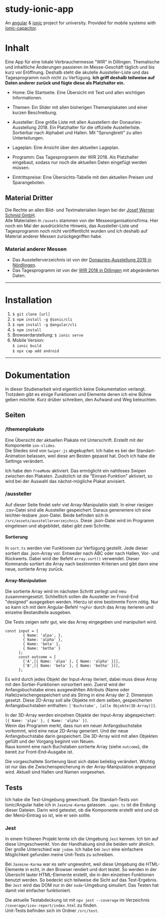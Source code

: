 # study-ionic-app
An [angular](https://angular.io) & [ionic](https://ionicframework.com) project for university. Provided for mobile systems with [ionic-capacitor](https://capacitor.ionicframework.com).

# Inhalt
Eine App für eine lokale Verbrauchermesse "WIR" in Dillingen. Thematische und inhaltliche Änderungen passieren im Messe-Geschäft täglich und bis kurz vor Eröffnung. Deshalb steht die akutelle Aussteller-Liste und das Tagesprogramm noch nicht zu Verfügung. **Ich griff deshalb teilweise auf Daten anderer zurück und fügte diese als Platzhalter ein.**

- Home: 
Die Startseite. Eine Übersicht mit Text und allen wichtigen Informationen.

- Themen: 
Ein Slider mit allen bisherigen Themenplakaten und einer kurzen Beschreibung.

- Aussteller:
Eine größe Liste mit allen Ausstellern der Donauries-Ausstellung 2018. Ein Platzhalter für die offizielle Austellerliste.   
Sortierbar nach Alphabet und Hallen. Mit "Sprungbrett" zu allen Unterteilungen.

- Lageplan:
Eine Ansicht über den aktuellen Lageplan.

- Programm:
Das Tagesprogramm der WIR 2018. Als Platzhalter eingebaut, sodass nur noch die aktuellen Daten eingefügt werden müssen.

- Eintrittspreise:
Eine Übersichts-Tabelle mit den aktuellen Preisen und Sparangeboten.

## Material Dritter
Die Rechte an allen Bild- und Textmaterialien liegen bei der [Josef Werner Schmid GmbH](https://www.jws.de).  
Alle Materialien in `/assets` stammen von der Messeorganisationsfirma. Hier noch ein Mal der ausdrückliche Hinweis, das Aussteller-Liste und Tagesprogramm noch nicht veröffentlicht wurden und ich deshalb auf Material anderer Messen zurückgegriffen habe.
### Material anderer Messen
* Das Ausstellerverzeichnis ist von der [Donauries-Ausstellung 2019 in Nördlingen](https://www.donauries-ausstellung.de).
* Das Tagesprogramm ist von der [WIR 2018 in Dillingen](https://www.wir-2018.de/tagesprogrammmenu) mit abgeänderten Daten.

---

# Installation

1. `$ git clone [url]`
3. `$ npm install -g @ionic/cli`
4. `$ npm install -g @angular/cli`
5. `$ npm install`
6. Browserdarstellung: `$ ionic serve`
7. Mobile Version:   
`$ ionic build`    
 `$ npx cap add android`

 ---

# Dokumentation
 In dieser Studienarbeit wird eigentlich keine Dokumentation verlangt. Trotzdem gibt es einige Funktionen und Elemente denen ich eine Bühne geben möchte. Kurz drüber schreiben, den Aufwand und Weg beleuchten.

## Seiten

### /themenplakate
Eine Übersicht der aktuellen Plakate mit Unterschrift. Erstellt mit der Komponente `ion-slides`.  
Die Sliedes sind von `Swiper.js` abgekupfert. Ich habe es bei der Standart-Animation belassen, weil diese am Besten gepasst hat. Doch ich habe die Settings verändert.

Ich habe den `freeMode` aktiviert. Das ermöglicht ein nahtloses Swipen zwischen den Plakaten. Zusätzlich ist  die "Einrast-Funktion" aktiviert, so wird bei der Auswahl das nächst-mögliche Plakat anvisiert.

### /aussteller
Auf dieser Seite findet sehr viel Array-Manipulatiin statt. In einer riesigen .csv-Datei sind alle Aussteller gespeichert. Daraus geneneriere ich eine leichter-lesbare .json-Datei. Beide befinden sich in `/src/assets/ausstellerverzeichnis`. 
Diese .json-Datei wird im Programm eingelesen und abgebildet, dabei gibt zwei Schritte.

#### Sortierung
In `sort.ts` werden vier Funktionen zur Verfügung gestellt. Jede dieser sortiert das .json-Array vor. Entweder nach ABC oder nach Hallen, Vor- und Rückwerts. Dabei wird der Befehl `array.sort()` verwendet. Dieser Kommando sortiert die Array nach bestimmten Kriterien und gibt dann eine neue, sortierte Array zurück. 

#### Array-Manipulation
Die sortierte Array wird im nächsten Schritt zerlegt und neu zusammengesetzt. Schließlich sollen die Aussteller im Frond-End "designed" ausgegeben werden. Hierzu ist eine bestimmte Form nötig. Nur so kann ich mit dem Angular-Befehl `*ngFor` durch das Array iterieren und einzelne Bestandteile ausgeben.

Die Tests zeigen sehr gut, wie das Array eingegeben und manipuliert wird. 
```
const input = [
        { Name: 'alpa', },
        { Name: 'alpha' },
        { Name: 'beta' },
        { Name: 'betha' }
      ];
      const outcome = [
        ['A',[{ Name: 'alpa' }, { Name: 'alpha' }]],
        ['B',[{ Name: 'beta' }, { Name: 'betha' }]],
      ];
```
Es wird durch jedes Objekt der Input-Array iteriert, dabei muss diese Array mit den Sortier-Funktionen vorsortiert sein. Zuerst wird der Anfangsbuchstabe eines ausgewählten Attributs (Name oder Halle)zwischengespeichert und als String in eine Array der 2. Dimension gesetzt. Diese 2D-Array soll alle Objekte mit dem selben, gespeicherten Anfangsbuchstaben enthalten: `['Buchstabe', [alle Objekte(3D-Array)]]`. 

In der 3D-Array werden einzelnen Objekte der Input-Array abgespeichert: `[{ Name: 'alpa' }, { Name: 'alpha' }]`.   
Wenn das Programm merkt, dass nun ein neuer Anfangsbuchstabe vorkommt, wird eine neue 2D-Array generiert. Und der neue Anfangsbuchstabe darin gespeichert. Die 3D-Array wird mit allen Objekten gefüllt und der Vorgang beginnt von Neuen.   
Raus kommt eine nach Buchstaben sortierte Array (siehe `outcome`), die bereit zur Front-End-Ausgabe ist. 


Die vorgeschaltete Sortierung lässt sich dabei beliebig verändert. Wichtig ist nur das die Zwischenspeicherung in der Array-Manipulation angepasst wird. Aktuell sind Hallen und Namen vorgesehen.

## Tests
Ich habe die Test-Umgebung gewechselt. Die Standart-Tests von Ionic/Angular habe ich in `Jasmine-Karma` gelassen. `.spec.ts` ist die Endung dieser Dateien. Darin wird getestet, ob die Komponente erstellt wird und ob der Menü-Eintrag so ist, wie er sein sollte. 

### Jest
In einem früheren Projekt lernte ich die Umgebung `Jest` kennen. Ich bin auf diese Umgeschwenkt. Von der Handhabung sind die beiden sehr ähnlich. Der große Unterschied war `jsdom`. Ich habe bei `Jest` eine einfachere Möglichkeit gefunden meine Unit-Tests zu schreiben.   

Bei `Jasmine-Karma` war es sehr ungewohnt, weil diese Umgebung die HTML-Elemente in echt, in den Browser rendert und dort testet. So werden in der Übersicht lauter HTML-Elemente erstellt, die in den einzelnen Funktionen benutzt werden. So bedeckt sich teilweise die Sicht auf das Test-Ergebnis.   
Bei `Jest` wird das DOM nur in der `node`-Umgebung simuliert. Das Testen hat damit viel einfacher funktioniert.

Die aktuelle Testabdeckung ist mit `npx jest --coverage` im Verzeichnis `/coverage/icov-report/index.html` zu finden.  
Unit-Tests befinden sich im Ordner `/src/test`.
